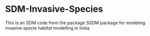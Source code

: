 # SDM-Invasive-Species
This is an SDM code from the package SSDM package for modeling invasive specie habitat modelling in India
